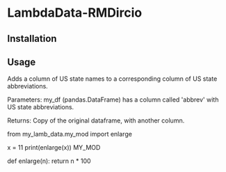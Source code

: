 # LambdaData-RMDircio

## Installation


## Usage

Adds a column of US state names to a corresponding column of US state abbreviations.
    
Parameters:
    my_df (pandas.DataFrame) has a column called 'abbrev' with US state abbreviations.
    
Returns:
    Copy of the original dataframe, with another column.

from my_lamb_data.my_mod import enlarge

x = 11
print(enlarge(x))
MY_MOD

def enlarge(n):
    return n * 100